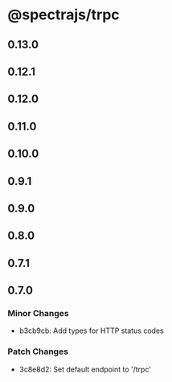 # @spectrajs/trpc

## 0.13.0

## 0.12.1

## 0.12.0

## 0.11.0

## 0.10.0

## 0.9.1

## 0.9.0

## 0.8.0

## 0.7.1

## 0.7.0

### Minor Changes

- b3cb9cb: Add types for HTTP status codes

### Patch Changes

- 3c8e8d2: Set default endpoint to '/trpc'

